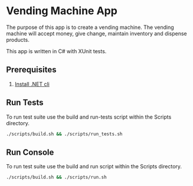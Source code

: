 # Vending Machine App

The purpose of this app is to create a vending machine. The vending machine will accept money, give change, maintain inventory and dispense products.

This app is written in C# with XUnit tests.

## Prerequisites

1. [Install .NET cli](https://dotnet.microsoft.com/learn/dotnet/hello-world-tutorial/intro)

## Run Tests

To run test suite use the build and run-tests script within the Scripts directory.

```sh
./scripts/build.sh && ./scripts/run_tests.sh
```

## Run Console

To run test suite use the build and run script within the Scripts directory.

```sh
./scripts/build.sh && ./scripts/run.sh
```
